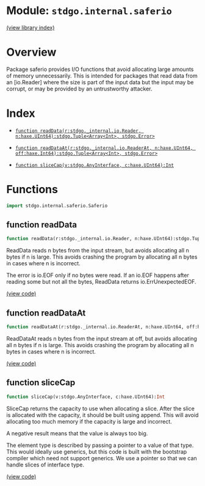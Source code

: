 # Module: `stdgo.internal.saferio`

[(view library index)](../../stdgo.md)


# Overview



Package saferio provides I/O functions that avoid allocating large
amounts of memory unnecessarily. This is intended for packages that
read data from an \[io.Reader\] where the size is part of the input
data but the input may be corrupt, or may be provided by an
untrustworthy attacker.  

# Index


- [`function readData(r:stdgo._internal.io.Reader, n:haxe.UInt64):stdgo.Tuple<Array<Int>, stdgo.Error>`](<#function-readdata>)

- [`function readDataAt(r:stdgo._internal.io.ReaderAt, n:haxe.UInt64, off:haxe.Int64):stdgo.Tuple<Array<Int>, stdgo.Error>`](<#function-readdataat>)

- [`function sliceCap(v:stdgo.AnyInterface, c:haxe.UInt64):Int`](<#function-slicecap>)

# Functions


```haxe
import stdgo.internal.saferio.Saferio
```


## function readData


```haxe
function readData(r:stdgo._internal.io.Reader, n:haxe.UInt64):stdgo.Tuple<Array<Int>, stdgo.Error>
```



ReadData reads n bytes from the input stream, but avoids allocating
all n bytes if n is large. This avoids crashing the program by
allocating all n bytes in cases where n is incorrect.  


The error is io.EOF only if no bytes were read.
If an io.EOF happens after reading some but not all the bytes,
ReadData returns io.ErrUnexpectedEOF.  

[\(view code\)](<./Saferio.hx#L19>)


## function readDataAt


```haxe
function readDataAt(r:stdgo._internal.io.ReaderAt, n:haxe.UInt64, off:haxe.Int64):stdgo.Tuple<Array<Int>, stdgo.Error>
```



ReadDataAt reads n bytes from the input stream at off, but avoids
allocating all n bytes if n is large. This avoids crashing the program
by allocating all n bytes in cases where n is incorrect.  

[\(view code\)](<./Saferio.hx#L25>)


## function sliceCap


```haxe
function sliceCap(v:stdgo.AnyInterface, c:haxe.UInt64):Int
```



SliceCap returns the capacity to use when allocating a slice.
After the slice is allocated with the capacity, it should be
built using append. This will avoid allocating too much memory
if the capacity is large and incorrect.  


A negative result means that the value is always too big.  


The element type is described by passing a pointer to a value of that type.
This would ideally use generics, but this code is built with
the bootstrap compiler which need not support generics.
We use a pointer so that we can handle slices of interface type.  

[\(view code\)](<./Saferio.hx#L39>)


